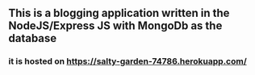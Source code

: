 ## This is a blogging application written in the NodeJS/Express JS with MongoDb as the database
### it is hosted on https://salty-garden-74786.herokuapp.com/
